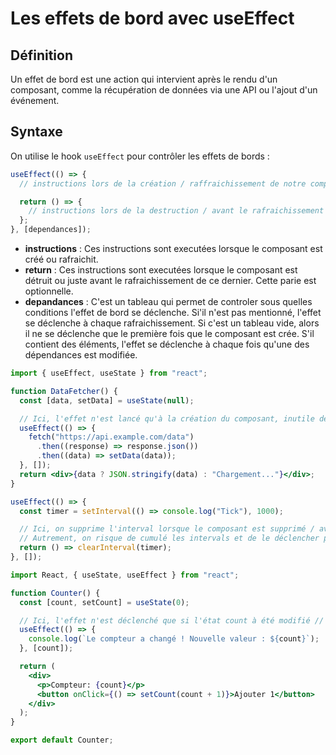 # Les effets de bord avec useEffect

## Définition

Un effet de bord est une action qui intervient après le rendu d'un composant, comme la récupération de données via une API ou l'ajout d'un événement.

## Syntaxe

On utilise le hook `useEffect` pour contrôler les effets de bords :

```jsx
useEffect(() => {
  // instructions lors de la création / raffraichissement de notre composant //

  return () => {
    // instructions lors de la destruction / avant le rafraichissement de notre composant //
  };
}, [dependances]);
```

- **instructions** : Ces instructions sont executées lorsque le composant est créé ou rafraichit.
- **return** : Ces instructions sont executées lorsque le composant est détruit ou juste avant le rafraichissement de ce dernier. Cette parie est optionnelle.
- **depandances** : C'est un tableau qui permet de controler sous quelles conditions l'effet de bord se déclenche. Si'il n'est pas mentionné, l'effet se déclenche à chaque rafraichissement. Si c'est un tableau vide, alors il ne se déclenche que le première fois que le composant est crée. S'il contient des éléments, l'effet se déclenche à chaque fois qu'une des dépendances est modifiée.

```jsx
import { useEffect, useState } from "react";

function DataFetcher() {
  const [data, setData] = useState(null);

  // Ici, l'effet n'est lancé qu'à la création du composant, inutile de relancer la requête une fois les données obtenues //
  useEffect(() => {
    fetch("https://api.example.com/data")
      .then((response) => response.json())
      .then((data) => setData(data));
  }, []);
  return <div>{data ? JSON.stringify(data) : "Chargement..."}</div>;
}
```

```jsx
useEffect(() => {
  const timer = setInterval(() => console.log("Tick"), 1000);

  // Ici, on supprime l'interval lorsque le composant est supprimé / avant son rafraichissement //
  // Autrement, on risque de cumulé les intervals et de le déclencher plusieurs fois à chaque itération /
  return () => clearInterval(timer);
}, []);
```

```jsx
import React, { useState, useEffect } from "react";

function Counter() {
  const [count, setCount] = useState(0);

  // Ici, l'effet n'est déclenché que si l'état count à été modifié //
  useEffect(() => {
    console.log(`Le compteur a changé ! Nouvelle valeur : ${count}`);
  }, [count]);

  return (
    <div>
      <p>Compteur: {count}</p>
      <button onClick={() => setCount(count + 1)}>Ajouter 1</button>
    </div>
  );
}

export default Counter;
```
